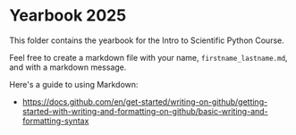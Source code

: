 # Yearbook 2025

This folder contains the yearbook for the Intro to Scientific Python Course.

Feel free to create a markdown file with your name, `firstname_lastname.md`, and with a markdown message.

Here's a guide to using Markdown:

- https://docs.github.com/en/get-started/writing-on-github/getting-started-with-writing-and-formatting-on-github/basic-writing-and-formatting-syntax
